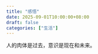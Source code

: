 ```yaml
---
title: "感悟"
date: 2025-09-01T10:00:00+08:00
draft: false
categories: ["生活"]
---
```


人的肉体是过去，意识是现在和未来。